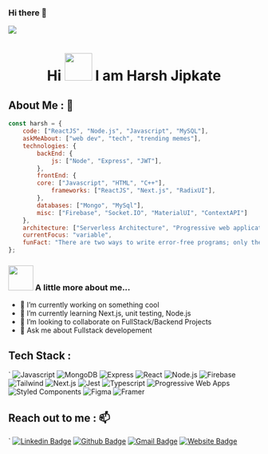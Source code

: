 ### Hi there 👋
![](https://pasteboard.co/VjaFKhxmdHxD.png)

# <div align="center"> Hi <img src = "https://user-images.githubusercontent.com/78593368/119226953-4de77600-bb29-11eb-8d16-9479fa967348.gif" width="55px" height="55px"> I am Harsh Jipkate</div>
## **About Me :** 👦
```javascript
const harsh = {
    code: ["ReactJS", "Node.js", "Javascript", "MySQL"],
    askMeAbout: ["web dev", "tech", "trending memes"],
    technologies: {
        backEnd: {
            js: ["Node", "Express", "JWT"],
        },
        frontEnd: {
	    core: ["Javascript", "HTML", "C++"],
            frameworks: ["ReactJS", "Next.js", "RadixUI"],
        },
        databases: ["Mongo", "MySql"],
        misc: ["Firebase", "Socket.IO", "MaterialUI", "ContextAPI"]
    },
    architecture: ["Serverless Architecture", "Progressive web applications", "Single page applications"],
    currentFocus: "variable",
    funFact: "There are two ways to write error-free programs; only the third one works"
};
```
### <img src="https://media.giphy.com/media/VgCDAzcKvsR6OM0uWg/giphy.gif" width="50"> A little more about me... 
- 🔭 I’m currently working on something cool
- 🌱 I’m currently learning Next.js, unit testing, Node.js
- 👯 I’m looking to collaborate on FullStack/Backend Projects
- 💬 Ask me about Fullstack developement
## **Tech Stack :**
<!-- -->
`
	![Javascript](https://img.shields.io/badge/javascript-%23F7B93E.svg?style=for-the-badge&logo=javascript&logoColor=white)
	![MongoDB](https://img.shields.io/badge/mongodb-%2313aa52.svg?style=for-the-badge&logo=mongodb&logoColor=white)
	![Express](https://img.shields.io/badge/express-%230175C2.svg?style=for-the-badge&logo=express&logoColor=white)
  	![React](https://img.shields.io/badge/react-%2345b8d8.svg?style=for-the-badge&logo=react&logoColor=white)
	![Node.js](https://img.shields.io/badge/node.js-%2343853d.svg?style=for-the-badge&logo=node.js&logoColor=white)
 	![Firebase](https://img.shields.io/badge/firebase-%23F9A03C.svg?style=for-the-badge&logo=firebase&logoColor=white)
	![Tailwind](https://img.shields.io/badge/tailwind-%2346a2f1.svg?style=for-the-badge&logo=tailwindcss&logoColor=white)
 	![Next.js](https://img.shields.io/badge/next.js-%23000000.svg?style=for-the-badge&logo=next.js&logoColor=white)
  	![Jest](https://img.shields.io/badge/jest-%23ea2845.svg?style=for-the-badge&logo=jest&logoColor=white)
   	![Typescript](https://img.shields.io/badge/typescript-%23007ACC.svg?style=for-the-badge&logo=typescript&logoColor=white)
	![Progressive Web Apps](https://img.shields.io/badge/pwa-%23311C87.svg?style=for-the-badge&logo=pwa&logoColor=white)
 	![Styled Components](https://img.shields.io/badge/styled-components-%23db7092.svg?style=for-the-badge&logo=styled-components&logoColor=white)
  	![Figma](https://img.shields.io/badge/figma-%23E10098.svg?style=for-the-badge&logo=figma&logoColor=white)
   	![Framer](https://img.shields.io/badge/framer-%23f446aa.svg?style=for-the-badge&logo=framer&logoColor=white)

## **Reach out to me :** 📫
`
	[![Linkedin Badge](https://img.shields.io/badge/-harshjipkate-blue?style=flat&logo=Linkedin&logoColor=white&link=https://www.linkedin.com/in/harsh-jipkate/)](https://www.linkedin.com/in/harsh-jipkate/)
	 [![Github Badge](https://img.shields.io/badge/-harshblip-black?style=flat&logo=github&logoColor=white&link=https://github.com/harshblip)](https://github.com/harshblip)
  	[![Gmail Badge](https://img.shields.io/badge/-harshjipkate-c14438?style=flat&logo=Gmail&logoColor=white&link=mailto:jipkateharsh@gmail.com)](mailto:jipkateharsh@gmail.com)
   	[![Website Badge](https://img.shields.io/badge/-a.reum-47CCCC?style=flat&logo=Google-Chrome&logoColor=white&link=https://bento.me/a-reum)](https://bento.me/a-reum)
